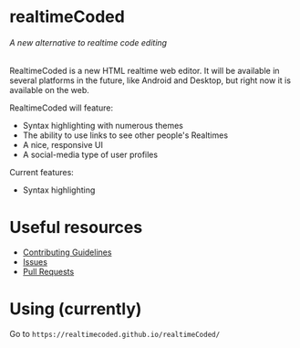 # realtimeCoded
###### A new alternative to realtime code editing

RealtimeCoded is a new HTML realtime web editor. It will be available in several platforms in the future, like Android and Desktop, but right now it is available on the web.

RealtimeCoded will feature:
- Syntax highlighting with numerous themes
- The ability to use links to see other people's Realtimes
- A nice, responsive UI
- A social-media type of user profiles

Current features:
- Syntax highlighting

# Useful resources
- [Contributing Guidelines](https://github.com/realtimecoded/realtimeCoded/blob/master/CONTRIBUTING.md)
- [Issues](https://github.com/realtimecoded/realtimeCoded/issues)
- [Pull Requests](https://github.com/realtimecoded/realtimeCoded/pulls)

# Using (currently)

Go to `https://realtimecoded.github.io/realtimeCoded/`
